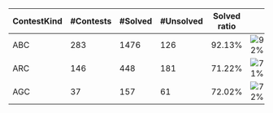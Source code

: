 | ContestKind | #Contests | #Solved | #Unsolved | Solved ratio | |
| - | - | - | - | - | - |
| ABC | 283 | 1476 | 126 | 92.13% | ![92%](https://progress-bar.dev/92?title=Solved) |
| ARC | 146 | 448 | 181 | 71.22% | ![71%](https://progress-bar.dev/71?title=Solved) |
| AGC | 37 | 157 | 61 | 72.02% | ![72%](https://progress-bar.dev/72?title=Solved) |
